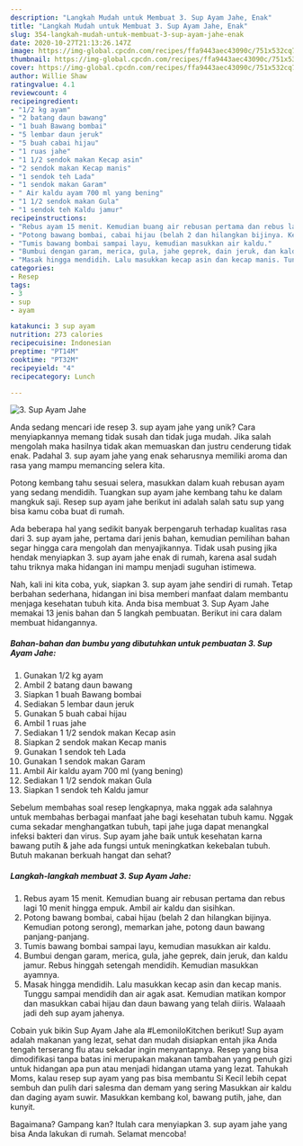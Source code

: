 ```yaml
---
description: "Langkah Mudah untuk Membuat 3. Sup Ayam Jahe, Enak"
title: "Langkah Mudah untuk Membuat 3. Sup Ayam Jahe, Enak"
slug: 354-langkah-mudah-untuk-membuat-3-sup-ayam-jahe-enak
date: 2020-10-27T21:13:26.147Z
image: https://img-global.cpcdn.com/recipes/ffa9443aec43090c/751x532cq70/3-sup-ayam-jahe-foto-resep-utama.jpg
thumbnail: https://img-global.cpcdn.com/recipes/ffa9443aec43090c/751x532cq70/3-sup-ayam-jahe-foto-resep-utama.jpg
cover: https://img-global.cpcdn.com/recipes/ffa9443aec43090c/751x532cq70/3-sup-ayam-jahe-foto-resep-utama.jpg
author: Willie Shaw
ratingvalue: 4.1
reviewcount: 4
recipeingredient:
- "1/2 kg ayam"
- "2 batang daun bawang"
- "1 buah Bawang bombai"
- "5 lembar daun jeruk"
- "5 buah cabai hijau"
- "1 ruas jahe"
- "1 1/2 sendok makan Kecap asin"
- "2 sendok makan Kecap manis"
- "1 sendok teh Lada"
- "1 sendok makan Garam"
- " Air kaldu ayam 700 ml yang bening"
- "1 1/2 sendok makan Gula"
- "1 sendok teh Kaldu jamur"
recipeinstructions:
- "Rebus ayam 15 menit. Kemudian buang air rebusan pertama dan rebus lagi 10 menit hingga empuk. Ambil air kaldu dan sisihkan."
- "Potong bawang bombai, cabai hijau (belah 2 dan hilangkan bijinya. Kemudian potong serong), memarkan jahe, potong daun bawang panjang-panjang."
- "Tumis bawang bombai sampai layu, kemudian masukkan air kaldu."
- "Bumbui dengan garam, merica, gula, jahe geprek, dain jeruk, dan kaldu jamur. Rebus hinggah setengah mendidih. Kemudian masukkan ayamnya."
- "Masak hingga mendidih. Lalu masukkan kecap asin dan kecap manis. Tunggu sampai mendidih dan air agak asat. Kemudian matikan kompor dan masukkan cabai hijau dan daun bawang yang telah diiris. Walaaah jadi deh sup ayam jahenya."
categories:
- Resep
tags:
- 3
- sup
- ayam

katakunci: 3 sup ayam 
nutrition: 273 calories
recipecuisine: Indonesian
preptime: "PT14M"
cooktime: "PT32M"
recipeyield: "4"
recipecategory: Lunch

---
```



![3. Sup Ayam Jahe](https://img-global.cpcdn.com/recipes/ffa9443aec43090c/751x532cq70/3-sup-ayam-jahe-foto-resep-utama.jpg)

Anda sedang mencari ide resep 3. sup ayam jahe yang unik? Cara menyiapkannya memang tidak susah dan tidak juga mudah. Jika salah mengolah maka hasilnya tidak akan memuaskan dan justru cenderung tidak enak. Padahal 3. sup ayam jahe yang enak seharusnya memiliki aroma dan rasa yang mampu memancing selera kita.

Potong kembang tahu sesuai selera, masukkan dalam kuah rebusan ayam yang sedang mendidih. Tuangkan sup ayam jahe kembang tahu ke dalam mangkuk saji. Resep sup ayam jahe berikut ini adalah salah satu sup yang bisa kamu coba buat di rumah.

Ada beberapa hal yang sedikit banyak berpengaruh terhadap kualitas rasa dari 3. sup ayam jahe, pertama dari jenis bahan, kemudian pemilihan bahan segar hingga cara mengolah dan menyajikannya. Tidak usah pusing jika hendak menyiapkan 3. sup ayam jahe enak di rumah, karena asal sudah tahu triknya maka hidangan ini mampu menjadi suguhan istimewa.


Nah, kali ini kita coba, yuk, siapkan 3. sup ayam jahe sendiri di rumah. Tetap berbahan sederhana, hidangan ini bisa memberi manfaat dalam membantu menjaga kesehatan tubuh kita. Anda bisa membuat 3. Sup Ayam Jahe memakai 13 jenis bahan dan 5 langkah pembuatan. Berikut ini cara dalam membuat hidangannya.

<!--inarticleads1-->

##### Bahan-bahan dan bumbu yang dibutuhkan untuk pembuatan 3. Sup Ayam Jahe:

1. Gunakan 1/2 kg ayam
1. Ambil 2 batang daun bawang
1. Siapkan 1 buah Bawang bombai
1. Sediakan 5 lembar daun jeruk
1. Gunakan 5 buah cabai hijau
1. Ambil 1 ruas jahe
1. Sediakan 1 1/2 sendok makan Kecap asin
1. Siapkan 2 sendok makan Kecap manis
1. Gunakan 1 sendok teh Lada
1. Gunakan 1 sendok makan Garam
1. Ambil  Air kaldu ayam 700 ml (yang bening)
1. Sediakan 1 1/2 sendok makan Gula
1. Siapkan 1 sendok teh Kaldu jamur


Sebelum membahas soal resep lengkapnya, maka nggak ada salahnya untuk membahas berbagai manfaat jahe bagi kesehatan tubuh kamu. Nggak cuma sekadar menghangatkan tubuh, tapi jahe juga dapat menangkal infeksi bakteri dan virus. Sup ayam jahe baik untuk kesehatan karna bawang putih &amp; jahe ada fungsi untuk meningkatkan kekebalan tubuh. Butuh makanan berkuah hangat dan sehat? 

<!--inarticleads2-->

##### Langkah-langkah membuat 3. Sup Ayam Jahe:

1. Rebus ayam 15 menit. Kemudian buang air rebusan pertama dan rebus lagi 10 menit hingga empuk. Ambil air kaldu dan sisihkan.
1. Potong bawang bombai, cabai hijau (belah 2 dan hilangkan bijinya. Kemudian potong serong), memarkan jahe, potong daun bawang panjang-panjang.
1. Tumis bawang bombai sampai layu, kemudian masukkan air kaldu.
1. Bumbui dengan garam, merica, gula, jahe geprek, dain jeruk, dan kaldu jamur. Rebus hinggah setengah mendidih. Kemudian masukkan ayamnya.
1. Masak hingga mendidih. Lalu masukkan kecap asin dan kecap manis. Tunggu sampai mendidih dan air agak asat. Kemudian matikan kompor dan masukkan cabai hijau dan daun bawang yang telah diiris. Walaaah jadi deh sup ayam jahenya.


Cobain yuk bikin Sup Ayam Jahe ala #LemoniloKitchen berikut! Sup ayam adalah makanan yang lezat, sehat dan mudah disiapkan entah jika Anda tengah terserang flu atau sekadar ingin menyantapnya. Resep yang bisa dimodifikasi tanpa batas ini merupakan makanan tambahan yang penuh gizi untuk hidangan apa pun atau menjadi hidangan utama yang lezat. Tahukah Moms, kalau resep sup ayam yang pas bisa membantu Si Kecil lebih cepat sembuh dan pulih dari salesma dan demam yang sering Masukkan air kaldu dan daging ayam suwir. Masukkan kembang kol, bawang putih, jahe, dan kunyit. 

Bagaimana? Gampang kan? Itulah cara menyiapkan 3. sup ayam jahe yang bisa Anda lakukan di rumah. Selamat mencoba!
